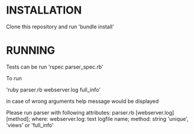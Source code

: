 
# INSTALLATION

Clone this repository and run 'bundle install'

# RUNNING

Tests can be run 'rspec parser_spec.rb'

To run

'ruby parser.rb webserver.log full_info'

in case of wrong arguments help message would be displayed

Please run parser with following attributes: parser.rb [webserver.log] [method]; 
 where:
 webserver.log: text logfile name;
 method: string 'unique', 'views' or 'full_info'

